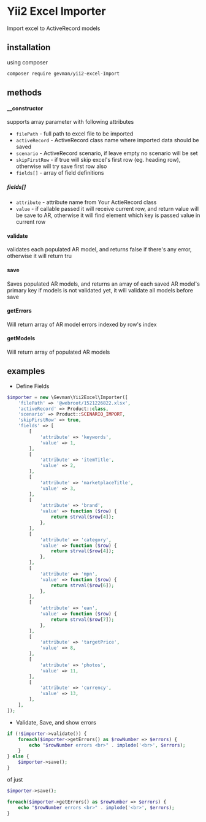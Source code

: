# Yii2 Excel Importer
Import excel to ActiveRecord models

## installation
using composer
```bash
composer require gevman/yii2-excel-Import
```

## methods
#### __constructor
supports array parameter with following attributes
- `filePath` - full path to excel file to be imported
- `activeRecord` - ActiveRecord class name where imported data should be saved
- `scenario` - ActiveRecord scenario, if leave empty no scenario will be set
- `skipFirstRow` - if true will skip excel's first row (eg. heading row), otherwise will try save first row also
- `fields[]` - array of field definitions

##### fields[]
- `attribute` - attribute name from Your ActieRecord class
- `value` - if callable passed it will receive current row, and return value will be save to AR, otherwise it will find element which key is passed value in current row

#### validate
validates each populated AR model, and returns false if there's any error, otherwise it will return tru

#### save
Saves populated AR models, and returns an array of each saved AR model's primary key
if models is not validated yet, it will validate all models before save 

#### getErrors
Will return array of AR model errors indexed by row's index

#### getModels
Will return array of populated AR models

## examples

- Define Fields

```php
$importer = new \Gevman\Yii2Excel\Importer([
    'filePath' => '@webroot/1521226822.xlsx',
    'activeRecord' => Product::class,
    'scenario' => Product::SCENARIO_IMPORT,
    'skipFirstRow' => true,
    'fields' => [
        [
            'attribute' => 'keywords',
            'value' => 1,
        ],
        [
            'attribute' => 'itemTitle',
            'value' => 2,
        ],
        [
            'attribute' => 'marketplaceTitle',
            'value' => 3,
        ],
        [
            'attribute' => 'brand',
            'value' => function ($row) {
                return strval($row[4]);
            },
        ],
        [
            'attribute' => 'category',
            'value' => function ($row) {
                return strval($row[4]);
            },
        ],
        [
            'attribute' => 'mpn',
            'value' => function ($row) {
                return strval($row[6]);
            },
        ],
        [
            'attribute' => 'ean',
            'value' => function ($row) {
                return strval($row[7]);
            },
        ],
        [
            'attribute' => 'targetPrice',
            'value' => 8,
        ],
        [
            'attribute' => 'photos',
            'value' => 11,
        ],
        [
            'attribute' => 'currency',
            'value' => 13,
        ],
    ],
]);
```
- Validate, Save, and show errors
```php
if (!$importer->validate()) {
    foreach($importer->getErrors() as $rowNumber => $errors) {
        echo "$rowNumber errors <br>" . implode('<br>', $errors);
    }
} else {
    $importer->save();
}
```

of just

```php
$importer->save();

foreach($importer->getErrors() as $rowNumber => $errors) {
    echo "$rowNumber errors <br>" . implode('<br>', $errors);
}
```